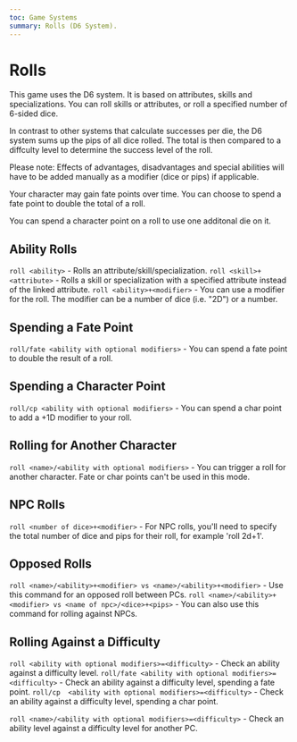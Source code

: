 ```yaml
---
toc: Game Systems
summary: Rolls (D6 System).
---
```

# Rolls
This game uses the D6 system. It is based on attributes, skills and specializations. You can roll skills or attributes, or roll a specified number of 6-sided dice.

In contrast to other systems that calculate successes per die, the D6 system sums up the pips of all dice rolled. The total is then compared to a diffculty level to determine the success level of the roll.

Please note: Effects of advantages, disadvantages and special abilities will have to be added manually as a modifier (dice or pips) if applicable.

Your character may gain fate points over time. You can choose to spend a fate point to double the total of a roll. 

You can spend a character point on a roll to use one additonal die on it.

## Ability Rolls
`roll <ability>` - Rolls an attribute/skill/specialization.
`roll <skill>+<attribute>` - Rolls a skill or specialization with a specified attribute instead of the linked attribute.
`roll <ability>+<modifier>` - You can use a modifier for the roll. The modifier can be a number of dice (i.e. "2D") or a number.

## Spending a Fate Point
`roll/fate <ability with optional modifiers>` - You can spend a fate point to double the result of a roll.

## Spending a Character Point
`roll/cp <ability with optional modifiers>` - You can spend a char point to add a +1D modifier to your roll.

## Rolling for Another Character
`roll <name>/<ability with optional modifiers>` - You can trigger a roll for another character. Fate or char points can't be used in this mode.

## NPC Rolls 
`roll <number of dice>+<modifier>` - For NPC rolls, you'll need to specify the total number of dice and pips for their roll, for example 'roll 2d+1'.

## Opposed Rolls
`roll <name>/<ability>+<modifier> vs <name>/<ability>+<modifier>` - Use this command for an opposed roll between PCs.
`roll <name>/<ability>+<modifier> vs <name of npc>/<dice>+<pips>` - You can also use this command for rolling against NPCs.

## Rolling Against a Difficulty
`roll <ability with optional modifiers>=<difficulty>` - Check an ability against a difficulty level.
`roll/fate <ability with optional modifiers>=<difficulty>` - Check an ability against a difficulty level, spending a fate point.
`roll/cp  <ability with optional modifiers>=<difficulty>` - Check an ability against a difficulty level, spending a char point.

`roll <name>/<ability with optional modifiers>=<difficulty>` - Check an ability level against a difficulty level for another PC.
